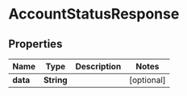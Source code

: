 

# AccountStatusResponse


## Properties

| Name | Type | Description | Notes |
|------------ | ------------- | ------------- | -------------|
|**data** | **String** |  |  [optional] |



